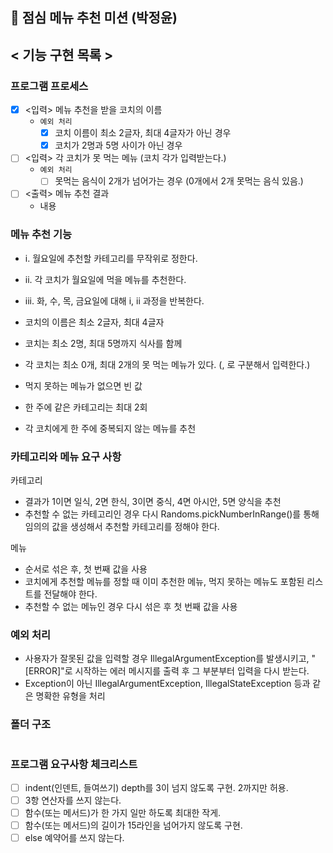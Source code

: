 ## 🚀 점심 메뉴 추천 미션 (박정윤)

## < 기능 구현 목록 >

### 프로그램 프로세스

- [x] <입력> 메뉴 추천을 받을 코치의 이름
    - `예외 처리`
        - [x] 코치 이름이 최소 2글자, 최대 4글자가 아닌 경우
        - [x] 코치가 2명과 5명 사이가 아닌 경우
- [ ] <입력> 각 코치가 못 먹는 메뉴 (코치 각가 입력받는다.)
    - `예외 처리`
        - [ ] 못먹는 음식이 2개가 넘어가는 경우 (0개에서 2개 못먹는 음식 있음.)
- [ ] <출력> 메뉴 추천 결과
    - 내용

### 메뉴 추천 기능
- i. 월요일에 추천할 카테고리를 무작위로 정한다.
- ii. 각 코치가 월요일에 먹을 메뉴를 추천한다.
- iii. 화, 수, 목, 금요일에 대해 i, ii 과정을 반복한다.

- 코치의 이름은 최소 2글자, 최대 4글자
- 코치는 최소 2명, 최대 5명까지 식사를 함께
- 각 코치는 최소 0개, 최대 2개의 못 먹는 메뉴가 있다. (, 로 구분해서 입력한다.)
- 먹지 못하는 메뉴가 없으면 빈 값
- 한 주에 같은 카테고리는 최대 2회
- 각 코치에게 한 주에 중복되지 않는 메뉴를 추천

### 카테고리와 메뉴 요구 사항

카테고리
- 결과가 1이면 일식, 2면 한식, 3이면 중식, 4면 아시안, 5면 양식을 추천
- 추천할 수 없는 카테고리인 경우 다시 Randoms.pickNumberInRange()를 통해 임의의 값을 생성해서 추천할 카테고리를 정해야 한다.

메뉴
- 순서로 섞은 후, 첫 번째 값을 사용
- 코치에게 추천할 메뉴를 정할 때 이미 추천한 메뉴, 먹지 못하는 메뉴도 포함된 리스트를 전달해야 한다.
- 추천할 수 없는 메뉴인 경우 다시 섞은 후 첫 번째 값을 사용

### 예외 처리
- 사용자가 잘못된 값을 입력할 경우 IllegalArgumentException를 발생시키고, "[ERROR]"로 시작하는 에러 메시지를 출력 후 그 부분부터 입력을 다시 받는다.
- Exception이 아닌 IllegalArgumentException, IllegalStateException 등과 같은 명확한 유형을 처리

### 폴더 구조
```

```

### 프로그램 요구사항 체크리스트
- [ ] indent(인덴트, 들여쓰기) depth를 3이 넘지 않도록 구현. 2까지만 허용.
- [ ] 3항 연산자를 쓰지 않는다.
- [ ] 함수(또는 메서드)가 한 가지 일만 하도록 최대한 작게.
- [ ] 함수(또는 메서드)의 길이가 15라인을 넘어가지 않도록 구현.
- [ ] else 예약어를 쓰지 않는다.